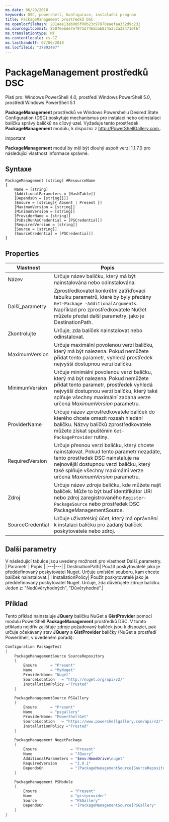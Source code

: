```yaml
---
ms.date: 06/20/2018
keywords: DSC, powershell, konfigurace, instalační program
title: PackageManagement prostředků DSC
ms.openlocfilehash: 281aee13eb005f00b23c97870eaefaa332d9c232
ms.sourcegitcommit: 8b076ebde7ef971d7465bab834a3c2a32471ef6f
ms.translationtype: MT
ms.contentlocale: cs-CZ
ms.lasthandoff: 07/06/2018
ms.locfileid: "37892497"
---
```

# <a name="dsc-packagemanagement-resource"></a>PackageManagement prostředků DSC

Platí pro: Windows PowerShell 4.0, prostředí Windows PowerShell 5.0, prostředí Windows PowerShell 5.1

**PackageManagement** prostředků ve Windows Powershellu Desired State Configuration (DSC) poskytuje mechanismus pro instalaci nebo odinstalaci balíčku správy balíčků na cílový uzel. Vyžaduje tento prostředek **PackageManagement** modulu, k dispozici z [ http://PowerShellGallery.com ](http://PowerShellGallery.com).

> [!IMPORTANT]
> **PackageManagement** modul by měl být dlouhý aspoň verzi 1.1.7.0 pro následující vlastnost informace správné.

## <a name="syntax"></a>Syntaxe

```
PackageManagement [string] #ResourceName
{
    Name = [string]
    [AdditionalParameters = [HashTable]]
    [DependsOn = [string[]]]
    [Ensure = [string]{ Absent | Present }]
    [MaximumVersion = [string]]
    [MinimumVersion = [string]]
    [ProviderName = [string]]
    [PsDscRunAsCredential = [PSCredential]]
    [RequiredVersion = [string]]
    [Source = [string]]
    [SourceCredential = [PSCredential]]
}
```

## <a name="properties"></a>Properties

|  Vlastnost  |  Popis   |
|---|---|
| Název| Určuje název balíčku, který má být nainstalována nebo odinstalována.|
| Další_parametry| Zprostředkovatel konkrétní zatřiďovací tabulku parametrů, které by byly předány `Get-Package -AdditionalArguments`. Například pro zprostředkovatele NuGet můžete předat další parametry, jako je DestinationPath.|
| Zkontrolujte| Určuje, zda balíček nainstalovat nebo odinstalovat.|
| MaximumVersion|Určuje maximální povolenou verzi balíčku, který má být nalezena. Pokud nemůžete přidat tento parametr, vyhledá prostředek nejvyšší dostupnou verzi balíčku.|
| MinimumVersion|Určuje minimální povolenou verzi balíčku, který má být nalezena. Pokud nemůžete přidat tento parametr, prostředek vyhledá nejvyšší dostupnou verzi balíčku, který také splňuje všechny maximální zadaná verze určená _MaximumVersion_ parametru.|
| ProviderName| Určuje název zprostředkovatele balíček do kterého chcete omezit rozsah hledání balíčku. Názvy balíčků zprostředkovatele můžete získat spuštěním `Get-PackageProvider` rutiny.|
| RequiredVersion| Určuje přesnou verzi balíčku, který chcete nainstalovat. Pokud tento parametr nezadáte, tento prostředek DSC nainstaluje na nejnovější dostupnou verzi balíčku, který také splňuje všechny maximální verze určená _MaximumVersion_ parametru.|
| Zdroj| Určuje název zdroje balíčku, kde můžete najít balíček. Může to být buď identifikátor URI nebo zdroj zaregistrovaného `Register-PackageSource` nebo prostředek DSC PackageManagementSource.|
| SourceCredential | Určuje uživatelský účet, který má oprávnění k instalaci balíčku pro zadaný balíček poskytovatele nebo zdroj.|

## <a name="additional-parameters"></a>Další parametry

V následující tabulce jsou uvedeny možnosti pro vlastnost Další_parametry.
|  Parametr  | Popis   |
|---|---|
| DestinationPath| Použít poskytovatelé jako je předdefinovaný poskytovatel Nuget. Určuje umístění souboru, kam chcete balíček nainstalovat.|
| InstallationPolicy| Použít poskytovatelé jako je předdefinovaný poskytovatel Nuget. Určuje, zda důvěřujete zdroje balíčku. Jeden z: "Nedůvěryhodných", "Důvěryhodné".|

## <a name="example"></a>Příklad

Tento příklad nainstaluje **JQuery** balíčku NuGet a **GistProvider** pomocí modulu PowerShell **PackageManagement** prostředků DSC. V tomto příkladu nejdřív zajišťuje zdroje požadovaný balíček jsou k dispozici, pak určuje očekávaný stav **JQuery** a **GistProvider** balíčky (NuGet a prostředí PowerShell, v uvedeném pořadí).

```powershell
Configuration PackageTest
{
    PackageManagementSource SourceRepository
    {
        Ensure      = "Present"
        Name        = "MyNuget"
        ProviderName= "Nuget"
        SourceLocation   = "http://nuget.org/api/v2/"
        InstallationPolicy ="Trusted"
    }

    PackageManagementSource PSGallery
    {
        Ensure      = "Present"
        Name        = "psgallery"
        ProviderName= "PowerShellGet"
        SourceLocation   = "https://www.powershellgallery.com/api/v2/"
        InstallationPolicy ="Trusted"
    }

    PackageManagement NugetPackage
    {
        Ensure               = "Present"
        Name                 = "JQuery"
        AdditionalParameters = "$env:HomeDrive\nuget"
        RequiredVersion      = "2.0.1"
        DependsOn            = "[PackageManagementSource]SourceRepository"
    }

    PackageManagement PSModule
    {
        Ensure               = "Present"
        Name                 = "gistprovider"
        Source               = "PSGallery"
        DependsOn            = "[PackageManagementSource]PSGallery"
    }
}
```
